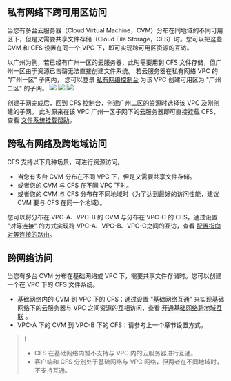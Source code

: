 ## 私有网络下跨可用区访问

当您有多台云服务器（Cloud Virtual Machine，CVM）分布在同地域的不同可用区下，但是又需要共享文件存储（Cloud File Storage，CFS）时。您可以把这些 CVM 和 CFS 设置在同一个 VPC 下，即可实现跨可用区资源的互访。

以广州为例，若已经有广州一区的云服务器，此时需要用到 CFS 文件存储，但广州一区由于资源已售罄无法直接创建文件系统。
若云服务器在私有网络 VPC 的 "广州一区" 子网内， 您可以登录 [私有网络控制台](https://console.cloud.tencent.com/vpc) 为该 VPC  创建可用区为 "广州二区" 的子网。
![](https://main.qcloudimg.com/raw/98f9e310bbf48820bb8781ed01c89fcd.png)
![](https://main.qcloudimg.com/raw/ef4d81e3d728c3bef173aaf2c1f59551.png)
![](https://main.qcloudimg.com/raw/28b51682e19077de58c6c0e9a86e1d11.png)

创建子网完成后，回到 CFS 控制台，创建广州二区的资源时选择该 VPC 及刚创建的子网。 此时原来在该 VPC 广州一区子网下的云服务器即可直接挂载 CFS，查看 [文件系统挂载帮助](https://intl.cloud.tencent.com/document/product/582/11523)。


## 跨私有网络及跨地域访问
CFS 支持以下几种场景，可进行资源访问。

- 当您有多台 CVM 分布在不同 VPC 下，但是又需要共享文件存储。 
- 或者您的 CVM 与 CFS 在不同 VPC 下时。
- 或者您的 CVM 与 CFS 分布在不同地域时（为了达到最好的访问性能，建议 CVM 要与 CFS 在同一个地域）。

您可以将分布在 VPC-A、VPC-B 的 CVM 与分布在 VPC-C 的 CFS，通过设置 "对等连接" 的方式实现跨 VPC-A、VPC-B、VPC-C之间的互访，查看 [配置指向对等连接的路由](https://intl.cloud.tencent.com/document/product/553/19696)。


## 跨网络访问
当您有多台 CVM 分布在基础网络或 VPC 下，需要共享文件存储时。您可以创建一个在 VPC 下的 CFS 文件系统。
- 基础网络内的 CVM 到 VPC 下的 CFS：通过设置 "基础网络互通" 来实现基础网络下的云服务器与 VPC 之间资源的互相访问，查看 [开通基础网络跨地域互联](https://intl.cloud.tencent.com/document/product/553/18850) 。
- VPC-A 下的 CVM 到 VPC-B  下的 CFS：请参考上一个章节设置方式。

>!
>- CFS 在基础网络内暂不支持与 VPC 内的云服务器进行互通。
>- 客户端和 CFS 分别处于基础网络与 VPC 网络，但两者在不同地域时，不支持互通。
